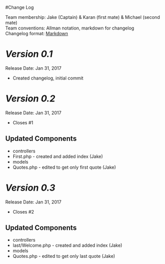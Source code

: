 #Change Log

Team membership:  Jake (Captain) & Karan (first mate) & Michael (second mate)  
Team conventions: Allman notation, markdown for changelog  
Changelog format: [Markdown](https://github.com/adam-p/markdown-here/wiki/Markdown-Cheatsheet) 

# *Version 0.1*
Release Date: Jan 31, 2017

- Created changelog, initial commit

# *Version 0.2*
Release Date: Jan 31, 2017

- Closes #1

## Updated Components 
- controllers 
 - First.php - created and added index (Jake)
- models
 - Quotes.php - edited to get only first quote (Jake)

# *Version 0.3*
Release Date: Jan 31, 2017

- Closes #2

## Updated Components 
- controllers 
 - last/Welcome.php - created and added index (Jake)
- models
 - Quotes.php - edited to get only last quote (Jake)
 



